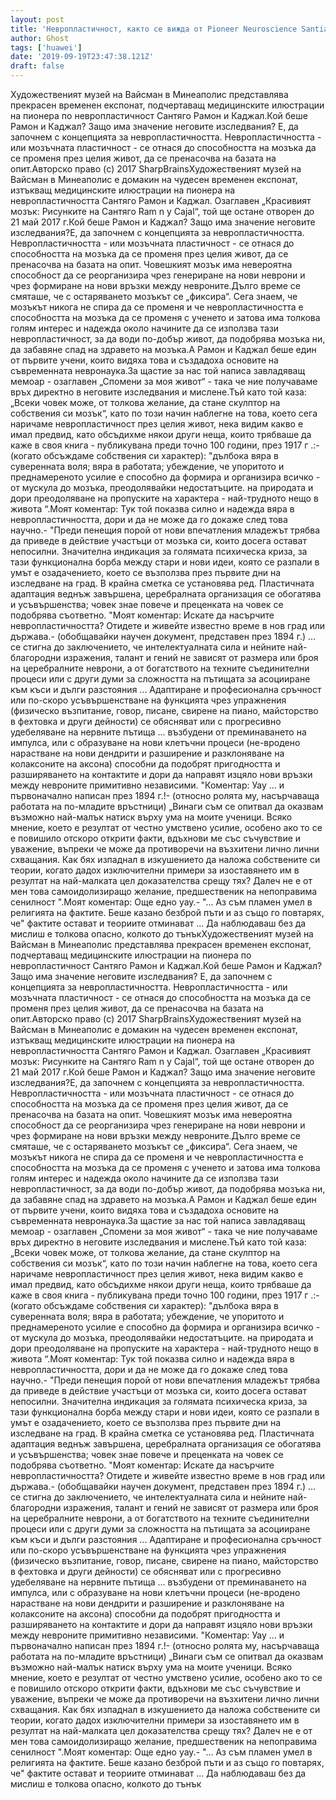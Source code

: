 ```yaml
---
layout: post
title: 'Невропластичност, както се вижда от Pioneer Neuroscience Santiago Ramon Y Cajal ... 100 години преди!'
author: Ghost
tags: ['huawei']
date: '2019-09-19T23:47:38.121Z'
draft: false
---
```


Художественият музей на Вайсман в Минеаполис представлява прекрасен временен експонат, подчертаващ медицинските илюстрации на пионера по невропластичност Сантяго Рамон и Каджал.Кой беше Рамон и Каджал? Защо има значение неговите изследвания? Е, да започнем с концепцията за невропластичността. Невропластичността - или мозъчната пластичност - се отнася до способността на мозъка да се променя през целия живот, да се пренасочва на базата на опит.Авторско право (c) 2017 SharpBrainsХудожественият музей на Вайсман в Минеаполис е домакин на чудесен временен експонат, изтъкващ медицинските илюстрации на пионера на невропластичността Сантяго Рамон и Каджал. Озаглавен „Красивият мозък: Рисунките на Сантяго Ram n y Cajal“, той ще остане отворен до 21 май 2017 г.Кой беше Рамон и Каджал? Защо има значение неговите изследвания?Е, да започнем с концепцията за невропластичността. Невропластичността - или мозъчната пластичност - се отнася до способността на мозъка да се променя през целия живот, да се пренасочва на базата на опит. Човешкият мозък има невероятна способност да се реорганизира чрез генериране на нови неврони и чрез формиране на нови връзки между невроните.Дълго време се смяташе, че с остаряването мозъкът се „фиксира“. Сега знаем, че мозъкът никога не спира да се променя и че невропластичността е способността на мозъка да се променя с ученето и затова има толкова голям интерес и надежда около начините да се използва тази невропластичност, за да води по-добър живот, да подобрява мозъка ни, да забавяне спад на здравето на мозъка.А Рамон и Каджал беше един от първите учени, които видяха това и създадоха основите на съвременната невронаука.За щастие за нас той написа завладяващ мемоар - озаглавен „Спомени за моя живот“ - така че ние получаваме връх директно в неговите изследвания и мислене.Тъй като той каза: „Всеки човек може, от толкова желание, да стане скулптор на собствения си мозък“, като по този начин наблегне на това, което сега наричаме невропластичност през целия живот, нека видим какво е имал предвид, като обсъдихме някои други неща, които трябваше да каже в своя книга - публикувана преди точно 100 години, през 1917 г .:- (когато обсъждаме собствения си характер): "дълбока вяра в суверенната воля; вяра в работата; убеждение, че упоритото и преднамереното усилие е способно да формира и организира всичко - от мускула до мозъка, преодолявайки недостатъците. на природата и дори преодоляване на пропуските на характера - най-трудното нещо в живота “.Моят коментар: Тук той показва силно и надежда вяра в невропластичността, дори и да не може да го докаже след това научно.- "Преди пенещия порой от нови впечатления младежът трябва да приведе в действие участъци от мозъка си, които досега остават непосилни. Значителна индикация за голямата психическа криза, за тази функционална борба между стари и нови идеи, която се разпали в умът е озадачението, което се възползва през първите дни на изследване на град. В крайна сметка се установява ред. Пластичната адаптация веднъж завършена, церебралната организация се обогатява и усъвършенства; човек знае повече и преценката на човек се подобрява съответно. "Моят коментар: Искате да насърчите невропластичността? Отидете и живейте известно време в нов град или държава.- (обобщавайки научен документ, представен през 1894 г.) ... се стигна до заключението, че интелектуалната сила и нейните най-благородни изражения, талант и гений не зависят от размера или броя на церебралните неврони, а от богатството на техните съединителни процеси или с други думи за сложността на пътищата за асоцииране към къси и дълги разстояния ... Адаптиране и професионална сръчност или по-скоро усъвършенстване на функцията чрез упражнения (физическо възпитание, говор, писане, свирене на пиано, майсторство в фехтовка и други дейности) се обясняват или с прогресивно удебеляване на нервните пътища ... възбудени от преминаването на импулса, или с образуване на нови клетъчни процеси (не-вродено нарастване на нови дендрити и разширение и разклоняване на колаксоните на аксона) способни да подобрят пригодността и разширяването на контактите и дори да направят изцяло нови връзки между невроните примитивно независими. "Коментар: Уау ... и първоначално написан през 1894 г.!- (относно ролята му, насърчаваща работата на по-младите връстници) „Винаги съм се опитвал да оказвам възможно най-малък натиск върху ума на моите ученици. Всяко мнение, което е резултат от честно умствено усилие, особено ако то се е повишило отскоро открити факти, вдъхнови ме със съчувствие и уважение, въпреки че може да противоречи на възхитени лично лични схващания. Как бях изпаднал в изкушението да наложа собствените си теории, когато дадох изключителни примери за изоставянето им в резултат на най-малката цел доказателства срещу тях? Далеч не е от мен това самоидолизиращо желание, предшественик на непоправима сенилност ".Моят коментар: Още едно уау.- "... Аз съм пламен умел в религията на фактите. Беше казано безброй пъти и аз също го повтарях, че" фактите остават и теориите отминават ... Да наблюдаваш без да мислиш е толкова опасно, колкото до тънъкХудожественият музей на Вайсман в Минеаполис представлява прекрасен временен експонат, подчертаващ медицинските илюстрации на пионера по невропластичност Сантяго Рамон и Каджал.Кой беше Рамон и Каджал? Защо има значение неговите изследвания? Е, да започнем с концепцията за невропластичността. Невропластичността - или мозъчната пластичност - се отнася до способността на мозъка да се променя през целия живот, да се пренасочва на базата на опит.Авторско право (c) 2017 SharpBrainsХудожественият музей на Вайсман в Минеаполис е домакин на чудесен временен експонат, изтъкващ медицинските илюстрации на пионера на невропластичността Сантяго Рамон и Каджал. Озаглавен „Красивият мозък: Рисунките на Сантяго Ram n y Cajal“, той ще остане отворен до 21 май 2017 г.Кой беше Рамон и Каджал? Защо има значение неговите изследвания?Е, да започнем с концепцията за невропластичността. Невропластичността - или мозъчната пластичност - се отнася до способността на мозъка да се променя през целия живот, да се пренасочва на базата на опит. Човешкият мозък има невероятна способност да се реорганизира чрез генериране на нови неврони и чрез формиране на нови връзки между невроните.Дълго време се смяташе, че с остаряването мозъкът се „фиксира“. Сега знаем, че мозъкът никога не спира да се променя и че невропластичността е способността на мозъка да се променя с ученето и затова има толкова голям интерес и надежда около начините да се използва тази невропластичност, за да води по-добър живот, да подобрява мозъка ни, да забавяне спад на здравето на мозъка.А Рамон и Каджал беше един от първите учени, които видяха това и създадоха основите на съвременната невронаука.За щастие за нас той написа завладяващ мемоар - озаглавен „Спомени за моя живот“ - така че ние получаваме връх директно в неговите изследвания и мислене.Тъй като той каза: „Всеки човек може, от толкова желание, да стане скулптор на собствения си мозък“, като по този начин наблегне на това, което сега наричаме невропластичност през целия живот, нека видим какво е имал предвид, като обсъдихме някои други неща, които трябваше да каже в своя книга - публикувана преди точно 100 години, през 1917 г .:- (когато обсъждаме собствения си характер): "дълбока вяра в суверенната воля; вяра в работата; убеждение, че упоритото и преднамереното усилие е способно да формира и организира всичко - от мускула до мозъка, преодолявайки недостатъците. на природата и дори преодоляване на пропуските на характера - най-трудното нещо в живота “.Моят коментар: Тук той показва силно и надежда вяра в невропластичността, дори и да не може да го докаже след това научно.- "Преди пенещия порой от нови впечатления младежът трябва да приведе в действие участъци от мозъка си, които досега остават непосилни. Значителна индикация за голямата психическа криза, за тази функционална борба между стари и нови идеи, която се разпали в умът е озадачението, което се възползва през първите дни на изследване на град. В крайна сметка се установява ред. Пластичната адаптация веднъж завършена, церебралната организация се обогатява и усъвършенства; човек знае повече и преценката на човек се подобрява съответно. "Моят коментар: Искате да насърчите невропластичността? Отидете и живейте известно време в нов град или държава.- (обобщавайки научен документ, представен през 1894 г.) ... се стигна до заключението, че интелектуалната сила и нейните най-благородни изражения, талант и гений не зависят от размера или броя на церебралните неврони, а от богатството на техните съединителни процеси или с други думи за сложността на пътищата за асоцииране към къси и дълги разстояния ... Адаптиране и професионална сръчност или по-скоро усъвършенстване на функцията чрез упражнения (физическо възпитание, говор, писане, свирене на пиано, майсторство в фехтовка и други дейности) се обясняват или с прогресивно удебеляване на нервните пътища ... възбудени от преминаването на импулса, или с образуване на нови клетъчни процеси (не-вродено нарастване на нови дендрити и разширение и разклоняване на колаксоните на аксона) способни да подобрят пригодността и разширяването на контактите и дори да направят изцяло нови връзки между невроните примитивно независими. "Коментар: Уау ... и първоначално написан през 1894 г.!- (относно ролята му, насърчаваща работата на по-младите връстници) „Винаги съм се опитвал да оказвам възможно най-малък натиск върху ума на моите ученици. Всяко мнение, което е резултат от честно умствено усилие, особено ако то се е повишило отскоро открити факти, вдъхнови ме със съчувствие и уважение, въпреки че може да противоречи на възхитени лично лични схващания. Как бях изпаднал в изкушението да наложа собствените си теории, когато дадох изключителни примери за изоставянето им в резултат на най-малката цел доказателства срещу тях? Далеч не е от мен това самоидолизиращо желание, предшественик на непоправима сенилност ".Моят коментар: Още едно уау.- "... Аз съм пламен умел в религията на фактите. Беше казано безброй пъти и аз също го повтарях, че" фактите остават и теориите отминават ... Да наблюдаваш без да мислиш е толкова опасно, колкото до тънък
